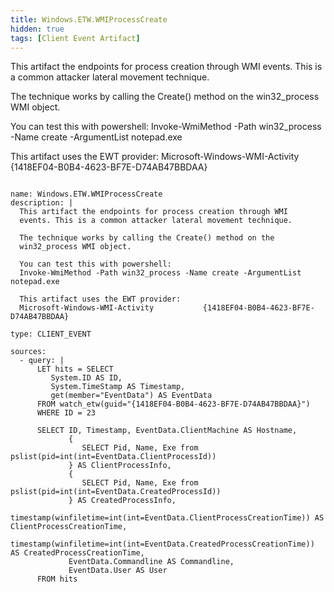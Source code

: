 ```yaml
---
title: Windows.ETW.WMIProcessCreate
hidden: true
tags: [Client Event Artifact]
---
```


This artifact the endpoints for process creation through WMI
events. This is a common attacker lateral movement technique.

The technique works by calling the Create() method on the
win32_process WMI object.

You can test this with powershell:
Invoke-WmiMethod -Path win32_process -Name create -ArgumentList notepad.exe

This artifact uses the EWT provider:
Microsoft-Windows-WMI-Activity           {1418EF04-B0B4-4623-BF7E-D74AB47BBDAA}


<pre><code class="language-yaml">
name: Windows.ETW.WMIProcessCreate
description: |
  This artifact the endpoints for process creation through WMI
  events. This is a common attacker lateral movement technique.

  The technique works by calling the Create() method on the
  win32_process WMI object.

  You can test this with powershell:
  Invoke-WmiMethod -Path win32_process -Name create -ArgumentList notepad.exe

  This artifact uses the EWT provider:
  Microsoft-Windows-WMI-Activity           {1418EF04-B0B4-4623-BF7E-D74AB47BBDAA}

type: CLIENT_EVENT

sources:
  - query: |
      LET hits = SELECT
         System.ID AS ID,
         System.TimeStamp AS Timestamp,
         get(member=&quot;EventData&quot;) AS EventData
      FROM watch_etw(guid=&quot;{1418EF04-B0B4-4623-BF7E-D74AB47BBDAA}&quot;)
      WHERE ID = 23

      SELECT ID, Timestamp, EventData.ClientMachine AS Hostname,
             {
                SELECT Pid, Name, Exe from pslist(pid=int(int=EventData.ClientProcessId))
             } AS ClientProcessInfo,
             {
                SELECT Pid, Name, Exe from pslist(pid=int(int=EventData.CreatedProcessId))
             } AS CreatedProcessInfo,
             timestamp(winfiletime=int(int=EventData.ClientProcessCreationTime)) AS ClientProcessCreationTime,
             timestamp(winfiletime=int(int=EventData.CreatedProcessCreationTime)) AS CreatedProcessCreationTime,
             EventData.Commandline AS Commandline,
             EventData.User AS User
      FROM hits

</code></pre>

